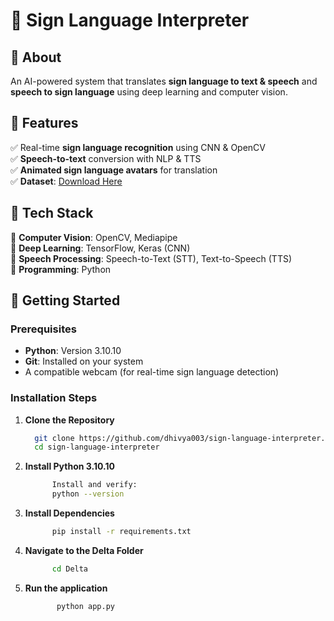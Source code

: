 # 👐 Sign Language Interpreter

## 📜 About  
An AI-powered system that translates **sign language to text & speech** and **speech to sign language** using deep learning and computer vision.  

## 🎯 Features  
✅ Real-time **sign language recognition** using CNN & OpenCV  
✅ **Speech-to-text** conversion with NLP & TTS  
✅ **Animated sign language avatars** for translation  
✅ **Dataset**: [Download Here](https://drive.google.com/drive/folders/1xF_IQvWV1hLnBoAonUz4yFZiqTkhY5M0?usp=sharing)  

## 📂 Tech Stack  
🔹 **Computer Vision**: OpenCV, Mediapipe  
🔹 **Deep Learning**: TensorFlow, Keras (CNN)  
🔹 **Speech Processing**: Speech-to-Text (STT), Text-to-Speech (TTS)  
🔹 **Programming**: Python  

## 🚀 Getting Started  

### Prerequisites  
- **Python**: Version 3.10.10  
- **Git**: Installed on your system  
- A compatible webcam (for real-time sign language detection)  

### Installation Steps  
1. **Clone the Repository**
   ```bash
     git clone https://github.com/dhivya003/sign-language-interpreter.git
     cd sign-language-interpreter

2. **Install Python 3.10.10**
    ```bash
          Install and verify:
          python --version

 3. **Install Dependencies**
    ```bash
          pip install -r requirements.txt
    
 4. **Navigate to the Delta Folder**
    ```bash
          cd Delta
    
 5. **Run the application**
    ```bash
           python app.py
    



